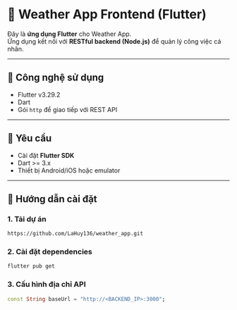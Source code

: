 # 📱 Weather App Frontend (Flutter)

Đây là **ứng dụng Flutter** cho Weather App.  
Ứng dụng kết nối với **RESTful backend (Node.js)** để quản lý công việc cá nhân.

---

## 🧰 Công nghệ sử dụng

- Flutter v3.29.2
- Dart
- Gói `http` để giao tiếp với REST API

---

## 🔧 Yêu cầu

- Cài đặt **Flutter SDK**
- Dart >= 3.x
- Thiết bị Android/iOS hoặc emulator

---

## 🚀 Hướng dẫn cài đặt

### 1. Tải dự án

```bash
https://github.com/LaHuy136/weather_app.git
```

### 2. Cài đặt dependencies

```bash
flutter pub get
```

### 3. Cấu hình địa chỉ API

```dart
const String baseUrl = "http://<BACKEND_IP>:3000";
```

